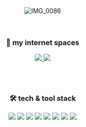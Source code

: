<div align="center">
  
<br><br>

![IMG_0086](https://user-images.githubusercontent.com/57700219/190843845-e21a4330-8d40-450c-ad22-f0f276a5379e.GIF)


<br>

### :house_with_garden: my internet spaces

<a href="https://dev-mage.tistory.com/" target="_blank">
  <img src="https://img.shields.io/badge/Tistory-FFCC33?style=flat&logo=Tistory&logoColor=white"/>
</a>
<a href="https://velog.io/@dev-mage" target="_blank">
  <img src="https://img.shields.io/badge/Velog-20C997?style=flat&logo=Velog&logoColor=white"/>
</a>

<br><br>

### 🛠 tech & tool stack

<img src="https://img.shields.io/badge/Java-007396?style=flat&logo=OpenJDK&logoColor=white">
<img src="https://img.shields.io/badge/Spring-6DB33F?style=flat&logo=Spring&logoColor=white">
<img src="https://img.shields.io/badge/Oracle-F80000?style=flat&logo=Oracle&logoColor=white">
<img src="https://img.shields.io/badge/MySQL-4479A1?style=flat&logo=MySQL&logoColor=white">
<img src="https://img.shields.io/badge/Git-F05032?style=flat&logo=Git&logoColor=white">
<img src="https://img.shields.io/badge/GitHub-181717?style=flat&logo=GitHub&logoColor=white">
<img src="https://img.shields.io/badge/Notion-000000?style=flat&logo=Notion&logoColor=white">
<img src="https://img.shields.io/badge/IntelliJ IDEA-000000?style=flat&logo=IntelliJIDEA&logoColor=white">

<br><br>
<!--
**dev-mage/dev-mage** is a ✨ _special_ ✨ repository because its `README.md` (this file) appears on your GitHub profile.

Here are some ideas to get you started:

- 🔭 I’m currently working on ...
- 🌱 I’m currently learning ...
- 👯 I’m looking to collaborate on ...
- 🤔 I’m looking for help with ...
- 💬 Ask me about ...
- 📫 How to reach me: ...
- 😄 Pronouns: ...
- ⚡ Fun fact: ...
-->
</div>
